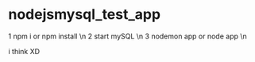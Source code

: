 # nodejsmysql_test_app

1 npm i or npm install \n
2 start mySQL \n
3 nodemon app or node app \n

i think XD
